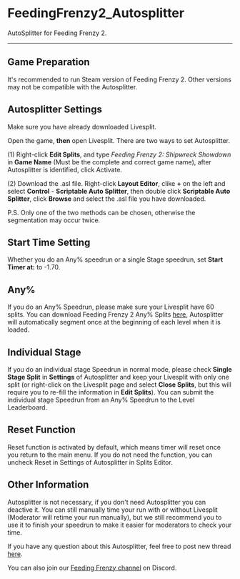 # FeedingFrenzy2_Autosplitter
AutoSplitter for Feeding Frenzy 2.

---

## Game Preparation

It's recommended to run Steam version of Feeding Frenzy 2. Other versions may not be compatible with the Autosplitter.

## Autosplitter Settings
 
Make sure you have already downloaded Livesplit.

Open the game, **then** open Livesplit. There are two ways to set Autosplitter.

(1) Right-click **Edit Splits**, and type *Feeding Frenzy 2: Shipwreck Showdown* in **Game Name** (Must be the complete and correct game name),  after Autosplitter is identified, click Activate.

(2) Download the .asl file. Right-click **Layout Editor**, clike **+** on the left and select **Control** - **Scriptable Auto Splitter**, then double click **Scriptable Auto Splitter**, click **Browse** and select the .asl file you have downloaded.

P.S. Only one of the two methods can be chosen, otherwise the segmentation may occur twice.

## Start Time Setting

Whether you do an Any% speedrun or a single Stage speedrun, set **Start Timer at:** to -1.70.

## Any%

If you do an Any% Speedrun, please make sure your Livesplit have 60 splits. You can download Feeding Frenzy 2 Any% Splits [here](https://www.speedrun.com/feeding_frenzy_2_shipwreck_showdown/resources), Autosplitter will automatically segment once at the beginning of each level when it is loaded.

## Individual Stage

If you do an individual stage Speedrun in normal mode, please check **Single Stage Split** in **Settings** of Autosplitter and keep your Livesplit with only one split (or right-click on the Livesplit page and select **Close Splits**, but this will require you to re-fill the information in **Edit Splits**). You can submit the individual stage Speedrun from an Any% Speedrun to the Level Leaderboard.

## Reset Function

Reset function is activated by default, which means timer will reset once you return to the main menu. If you do not need the function, you can uncheck Reset in Settings of Autosplitter in Splits Editor.

## Other Information

Autosplitter is not necessary, if you don't need Autosplitter you can deactive it. You can still manually time your run with or without Livesplit (Moderator will retime your run manually), but we still recommend you to use it to finish your speedrun to make it easier for moderators to check your time.

If you have any question about this Autosplitter, feel free to post new thread [here](https://www.speedrun.com/feeding_frenzy_2_shipwreck_showdown/forum).

You can also join our [Feeding Frenzy channel](https://discord.gg/cnUe7dhNfS) on Discord.
